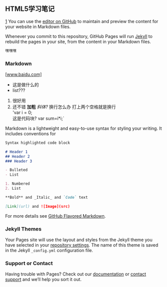 ## HTML5学习笔记  

[1](https://github.com/y281473724/y281473724.github.io/blob/master/HTML5%E5%AD%A6%E4%B9%A0%E7%AC%94%E8%AE%B0.md)
You can use the [editor on GitHub](https://github.com/y281473724/y281473724.github.io/edit/master/README.md) to maintain and preview the content for your website in Markdown files.

Whenever you commit to this repository, GitHub Pages will run [Jekyll](https://jekyllrb.com/) to rebuild the pages in your site, from the content in your Markdown files.
```markdown
嘿嘿嘿
```
### Markdown
[www.baidu.com]
- 这是做什么的
- list???
1. 很好用
2. 还不错
**加粗**
_斜体?_
换行怎么办
打上两个空格就是换行  
'var i = 0;  
这是代码块?
var sum=i*i;`

Markdown is a lightweight and easy-to-use syntax for styling your writing. It includes conventions for

```markdown
Syntax highlighted code block

# Header 1
## Header 2
### Header 3

- Bulleted
- List

1. Numbered
2. List

**Bold** and _Italic_ and `Code` text

[Link](url) and ![Image](src)
```

For more details see [GitHub Flavored Markdown](https://guides.github.com/features/mastering-markdown/).

### Jekyll Themes

Your Pages site will use the layout and styles from the Jekyll theme you have selected in your [repository settings](https://github.com/y281473724/y281473724.github.io/settings). The name of this theme is saved in the Jekyll `_config.yml` configuration file.

### Support or Contact

Having trouble with Pages? Check out our [documentation](https://help.github.com/categories/github-pages-basics/) or [contact support](https://github.com/contact) and we’ll help you sort it out.
